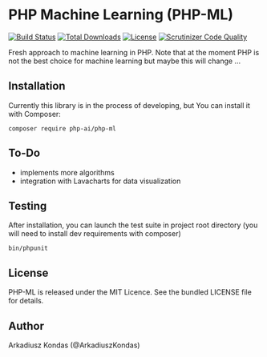 # PHP Machine Learning (PHP-ML)

[![Build Status](https://scrutinizer-ci.com/g/php-ai/php-ml/badges/build.png?b=develop)](https://scrutinizer-ci.com/g/php-ai/php-ml/build-status/develop)
[![Total Downloads](https://poser.pugx.org/php-ai/php-ml/downloads.svg)](https://packagist.org/packages/php-ai/php-ml)
[![License](https://poser.pugx.org/php-ai/php-ml/license.svg)](https://packagist.org/packages/php-ai/php-ml)
[![Scrutinizer Code Quality](https://scrutinizer-ci.com/g/php-ai/php-ml/badges/quality-score.png?b=develop)](https://scrutinizer-ci.com/g/php-ai/php-ml/?branch=develop)

Fresh approach to machine learning in PHP. Note that at the moment PHP is not the best choice for machine learning but maybe this will change ...

## Installation

Currently this library is in the process of developing, but You can install it with Composer:

```
composer require php-ai/php-ml
```

## To-Do

* implements more algorithms
* integration with Lavacharts for data visualization

## Testing

After installation, you can launch the test suite in project root directory (you will need to install dev requirements with composer)

```
bin/phpunit
```

## License

PHP-ML is released under the MIT Licence. See the bundled LICENSE file for details.

## Author

Arkadiusz Kondas (@ArkadiuszKondas)